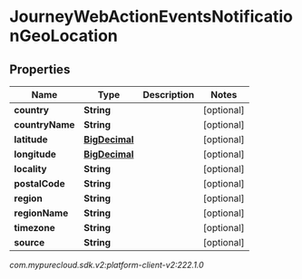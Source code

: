 # JourneyWebActionEventsNotificationGeoLocation


## Properties

| Name | Type | Description | Notes |
| ------------ | ------------- | ------------- | ------------- |
| **country** | **String** |  |  [optional] |
| **countryName** | **String** |  |  [optional] |
| **latitude** | [**BigDecimal**](BigDecimal) |  |  [optional] |
| **longitude** | [**BigDecimal**](BigDecimal) |  |  [optional] |
| **locality** | **String** |  |  [optional] |
| **postalCode** | **String** |  |  [optional] |
| **region** | **String** |  |  [optional] |
| **regionName** | **String** |  |  [optional] |
| **timezone** | **String** |  |  [optional] |
| **source** | **String** |  |  [optional] |




_com.mypurecloud.sdk.v2:platform-client-v2:222.1.0_
